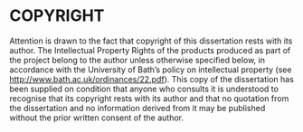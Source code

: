 # COPYRIGHT
Attention is drawn to the fact that copyright of this dissertation rests with its
author. The Intellectual Property Rights of the products produced as part of the
project belong to the author unless otherwise specified below, in accordance with
the University of Bath’s policy on intellectual property
(see http://www.bath.ac.uk/ordinances/22.pdf).
This copy of the dissertation has been supplied on condition that anyone who
consults it is understood to recognise that its copyright rests with its author and
that no quotation from the dissertation and no information derived from it may
be published without the prior written consent of the author.
